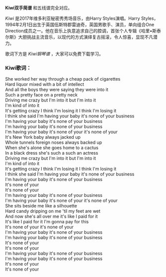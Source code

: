 

**Kiwi双手简谱** 和五线谱完全对应。

_Kiwi_ 是2017年维多利亚秘密秀秀场音乐，由Harry Styles演唱。Harry
Styles，1994年2月1日出生于英国伍斯特郡雷迪奇，英国男歌手、演员，单向组合One
Direction成员之一。他在音乐上执意追求自己的腔调，首张个人专辑《哈里•斯泰尔斯》大胆挑战主流音乐，以现代的方式演绎复古摇滚，令人惊喜，显现不凡潜力。

歌词下方是 _Kiwi钢琴谱_ ，大家可以免费下载学习。

### Kiwi歌词：

She worked her way through a cheap pack of cigarettes  
Hard liquor mixed with a bit of intellect  
And all the boys they were saying they were into it  
Such a pretty face on a pretty neck  
Driving me crazy but I'm into it but I'm into it  
I'm kind of into it  
It's getting crazy I think I'm losing it I think I'm losing it  
I think she said I'm having your baby it's none of your business  
I'm having your baby it's none of your business  
I'm having your baby it's none of your business  
I'm having your baby it's none of your it's none of your  
It's New York baby always jacked up  
Whole tunnels foreign noses always backed up  
When she's alone she goes home to a cactus  
In a black dress she's such a such an actress  
Driving me crazy but I'm into it but I'm into it  
I'm kind of into it  
It's getting crazy I think I'm losing it I think I'm losing it  
I think she said I'm having your baby it's none of your business  
I'm having your baby it's none of your business  
It's none of your  
It's none of your  
I'm having your baby it's none of your business  
I'm having your baby it's none of your it's none of your  
She sits beside me like a silhouette  
Hard candy dripping on me 'til my feet are wet  
And now she's all over me it's like I paid for it  
It's like I paid for it I'm gonna pay for this  
It's none of your it's none of your  
I'm having your baby it's none of your business  
I'm having your baby it's none of your business  
It's none of your  
It's none of your  
I'm having your baby it's none of your business  
I'm having your baby it's none of your business  
It's none of your  
It's none of your

